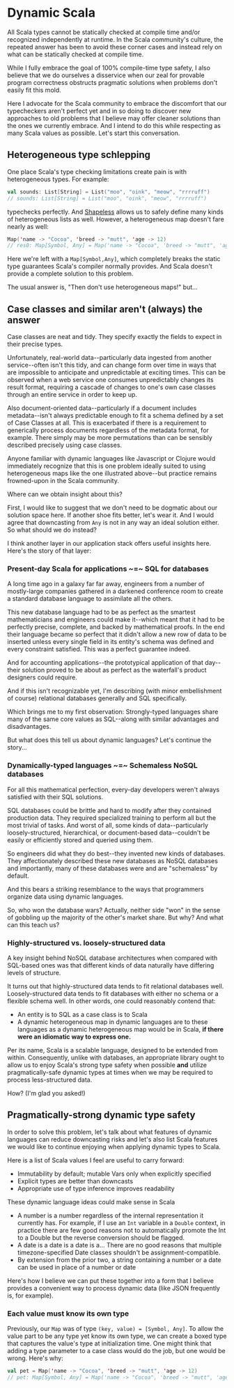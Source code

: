 # Dynamic Scala

All Scala types cannot be statically checked at compile time and/or recognized independently at runtime.  In the Scala community's culture, the repeated answer has been to avoid these corner cases and instead rely on what can be statically checked at compile time.

While I fully embrace the goal of 100% compile-time type safety, I also believe that we do ourselves a disservice when our zeal for provable program correctness obstructs pragmatic solutions when problems don't easily fit this mold.

Here I advocate for the Scala community to embrace the discomfort that our typecheckers aren't perfect yet and in so doing to discover new approaches to old problems that I believe may offer cleaner solutions than the ones we currently embrace.  And I intend to do this while respecting as many Scala values as possible.  Let's start this conversation.

## Heterogeneous type schlepping

One place Scala's type checking limitations create pain is with heterogeneous types.  For example:

```scala
val sounds: List[String] = List("moo", "oink", "meow", "rrrruff")
// sounds: List[String] = List("moo", "oink", "meow", "rrrruff")
```

typechecks perfectly.  And [Shapeless](https://github.com/milessabin/shapeless) allows us to safely define many kinds of heterogeneous lists as well.  However, a heterogeneous map doesn't fare nearly as well:

```scala
Map('name -> "Cocoa", 'breed -> "mutt", 'age -> 12)
// res0: Map[Symbol, Any] = Map('name -> "Cocoa", 'breed -> "mutt", 'age -> 12)
```

Here we're left with a `Map[Symbol,Any]`, which completely breaks the static type guarantees Scala's compiler normally provides.  And Scala doesn't provide a complete solution to this problem.

The usual answer is, "Then don't use heterogeneous maps!" but...

## Case classes and similar aren't (always) the answer

Case classes are neat and tidy.  They specify exactly the fields to expect in their precise types.

Unfortunately, real-world data--particularly data ingested from another service--often isn't this tidy, and can change form over time in ways that are impossible to anticipate and unpredictable at exciting times.  This can be observed when a web service one consumes unpredictably changes its result format, requiring a cascade of changes to one's own case classes through an entire service in order to keep up.

Also document-oriented data--particularly if a document includes metadata--isn't always predictable enough to fit a schema defined by a set of Case Classes at all.  This is exacerbated if there is a requirement to generically process documents regardless of the metadata format, for example.  There simply may be more permutations than can be sensibly described precisely using case classes.

Anyone familiar with dynamic languages like Javascript or Clojure would immediately recognize that this is one problem ideally suited to using heterogeneous maps like the one illustrated above--but practice remains frowned-upon in the Scala community.

Where can we obtain insight about this?

First, I would like to suggest that we don't need to be dogmatic about our solution space here.  If another shoe fits better, let's wear it.  And I would agree that downcasting from `Any` is not in any way an ideal solution either.  So what should we do instead?

I think another layer in our application stack offers useful insights here.  Here's the story of that layer:

### Present-day Scala for applications ~=~ SQL for databases

A long time ago in a galaxy far far away, engineers from a number of mostly-large companies gathered in a darkened conference room to create a standard database language to assimilate all the others.

This new database language had to be as perfect as the smartest mathematicians and engineers could make it--which meant that it had to be perfectly precise, complete, and backed by mathematical proofs.  In the end their language became so perfect that it didn't allow a new row of data to be inserted unless every single field in its entity's schema was defined and every constraint satisfied.  This was a perfect guarantee indeed.

And for accounting applications--the prototypical application of that day--their solution proved to be about as perfect as the waterfall's product designers could require.

And if this isn't recognizable yet, I'm describing (with minor embellishment of course) relational databases generally and SQL specifically.

Which brings me to my first observation:  Strongly-typed languages share many of the same core values as SQL--along with similar advantages and disadvantages.

But what does this tell us about dynamic languages?  Let's continue the story...

### Dynamically-typed languages ~=~ Schemaless NoSQL databases

For all this mathematical perfection, every-day developers weren't always satisfied with their SQL solutions.

SQL databases could be brittle and hard to modify after they contained production data.  They required specialized training to perform all but the most trivial of tasks.  And worst of all, some kinds of data--particularly loosely-structured, hierarchical, or document-based data--couldn't be easily or efficiently stored and queried using them.

So engineers did what they do best--they invented new kinds of databases.  They affectionately described these new databases as NoSQL databases and importantly, many of these databases were and are "schemaless" by default.

And this bears a striking resemblance to the ways that programmers organize data using dynamic languages.

So, who won the database wars?  Actually, neither side "won" in the sense of gobbling up the majority of the other's market share.  But why?  And what can this teach us?

### Highly-structured vs. loosely-structured data

A key insight behind NoSQL database architectures when compared with SQL-based ones was that different kinds of data naturally have differing levels of structure.

It turns out that highly-structured data tends to fit relational databases well.  Loosely-structured data tends to fit databases with either no schema or a flexible schema well.  In other words, one could reasonably contend that:

* An entity is to SQL as a case class is to Scala
* A dynamic heterogeneous map in dynamic languages are to these languages as a dynamic heterogeneous map would be in Scala, **if there were an idiomatic way to express one.**

Per its name, Scala is a scalable language, designed to be extended from within.  Consequently, unlike with databases, an appropriate library ought to allow us to enjoy Scala's strong type safety when possible **and** utilize pragmatically-safe dynamic types at times when we may be required to process less-structured data.

How?  (I'm glad you asked!)

## Pragmatically-strong dynamic type safety

In order to solve this problem, let's talk about what features of dynamic languages can reduce downcasting risks and let's also list Scala features we would like to continue enjoying when applying dynamic types to Scala.

Here is a list of Scala values I feel are useful to carry forward:

* Immutability by default; mutable Vars only when explicitly specified
* Explicit types are better than downcasts
* Appropriate use of type inference improves readability

These dynamic language ideas could make sense in Scala

* A number is a number regardless of the internal representation it currently has.  For example, if I use an `Int` variable in a `Double` context, in practice there are few good reasons not to automatically promote the Int to a Double but the reverse conversion should be flagged.
* A date is a date is a date is a...  There are no good reasons that multiple timezone-specified Date classes shouldn't be assignment-compatible.
* By extension from the prior two, a string containing a number or a date can be used in place of a number or date

Here's how I believe we can put these together into a form that I believe provides a convenient way to process dynamic data (like JSON frequently is, for example).

### Each value must know its own type

Previously, our `Map` was of type `(key, value) = [Symbol, Any]`.  To allow the value part to be any type yet know its own type, we can create a boxed type that captures the value's type at initialization time.  One might think that adding a type parameter to a case class would do the job, but one would be wrong.  Here's why:

```scala
val pet = Map('name -> "Cocoa", 'breed -> "mutt", 'age -> 12)
// pet: Map[Symbol, Any] = Map('name -> "Cocoa", 'breed -> "mutt", 'age -> 12)
```


